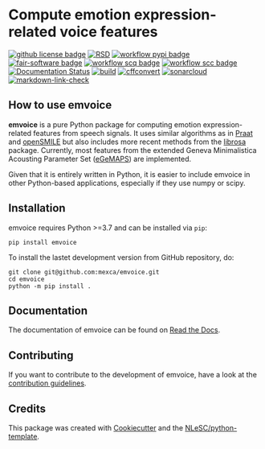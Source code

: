 # Compute emotion expression-related voice features

[![github license badge](https://img.shields.io/github/license/mexca/emvoice)](git@github.com:mexca/emvoice)
[![RSD](https://img.shields.io/badge/rsd-emvoice-00a3e3.svg)](https://www.research-software.nl/software/emvoice)
[![workflow pypi badge](https://img.shields.io/pypi/v/emvoice.svg?colorB=blue)](https://pypi.python.org/project/emvoice/)
[![fair-software badge](https://img.shields.io/badge/fair--software.eu-%E2%97%8F%20%20%E2%97%8F%20%20%E2%97%8F%20%20%E2%97%8F%20%20%E2%97%8B-yellow)](https://fair-software.eu)
[![workflow scq badge](https://sonarcloud.io/api/project_badges/measure?project=mexca_emvoice&metric=alert_status)](https://sonarcloud.io/dashboard?id=mexca_emvoice)
[![workflow scc badge](https://sonarcloud.io/api/project_badges/measure?project=mexca_emvoice&metric=coverage)](https://sonarcloud.io/dashboard?id=mexca_emvoice)
[![Documentation Status](https://readthedocs.org/projects/emvoice/badge/?version=latest)](https://emvoice.readthedocs.io/en/latest/?badge=latest)
[![build](git@github.com:mexca/emvoice/actions/workflows/build.yml/badge.svg)](git@github.com:mexca/emvoice/actions/workflows/build.yml)
[![cffconvert](git@github.com:mexca/emvoice/actions/workflows/cffconvert.yml/badge.svg)](git@github.com:mexca/emvoice/actions/workflows/cffconvert.yml)
[![sonarcloud](git@github.com:mexca/emvoice/actions/workflows/sonarcloud.yml/badge.svg)](git@github.com:mexca/emvoice/actions/workflows/sonarcloud.yml)
[![markdown-link-check](git@github.com:mexca/emvoice/actions/workflows/markdown-link-check.yml/badge.svg)](git@github.com:mexca/emvoice/actions/workflows/markdown-link-check.yml)

## How to use emvoice

**emvoice** is a pure Python package for computing emotion expression-related features from speech signals. It uses similar algorithms as in [Praat](https://www.praat.org) and [openSMILE](https://github.com/audeering/opensmile/) but also includes more recent methods from the [librosa](https://librosa.org/doc/latest/index.html) package. Currently, most features from the extended Geneva Minimalistica Acousting Parameter Set ([eGeMAPS](https://ieeexplore.ieee.org/stamp/stamp.jsp?arnumber=7160715)) are implemented.

Given that it is entirely written in Python, it is easier to include emvoice in other Python-based applications, especially if they use numpy or scipy.

## Installation

emvoice requires Python >=3.7 and can be installed via `pip`:

```console
pip install emvoice
```

To install the lastet development version from GitHub repository, do:

```console
git clone git@github.com:mexca/emvoice.git
cd emvoice
python -m pip install .
```

## Documentation

The documentation of emvoice can be found on [Read the Docs](https://emvoice.readthedocs.io/en/latest/index.html).

## Contributing

If you want to contribute to the development of emvoice,
have a look at the [contribution guidelines](CONTRIBUTING.md).

## Credits

This package was created with [Cookiecutter](https://github.com/audreyr/cookiecutter) and the [NLeSC/python-template](https://github.com/NLeSC/python-template).
